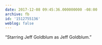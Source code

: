 ```yaml
---
date: 2017-12-08 09:45:36.000000000 -08:00
archive: fb
id: '1512755136'
weblog: false
---
```


“Starring Jeff Goldblum as Jeff Goldblum.”

